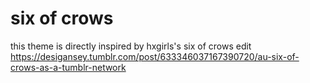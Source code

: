 # six of crows
this theme is directly inspired by hxgirls's six of crows edit 
https://desigansey.tumblr.com/post/633346037167390720/au-six-of-crows-as-a-tumblr-network

